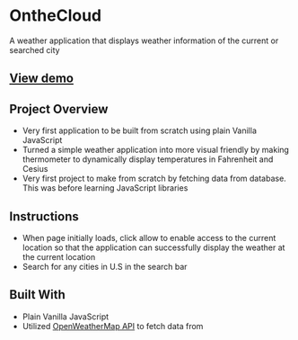 # OntheCloud
A weather application that displays weather information of the current or searched city

## [View demo](https://holahoon.github.io/weather-app/)

## Project Overview
* Very first application to be built from scratch using plain Vanilla JavaScript
* Turned a simple weather application into more visual friendly by making thermometer to dynamically display temperatures in Fahrenheit and Cesius
* Very first project to make from scratch by fetching data from database. This was before learning JavaScript libraries

## Instructions
* When page initially loads, click allow to enable access to the current location so that the application can successfully display the weather at the current location
* Search for any cities in U.S in the search bar

## Built With
* Plain Vanilla JavaScript
* Utilized [OpenWeatherMap API](https://openweathermap.org/) to fetch data from

